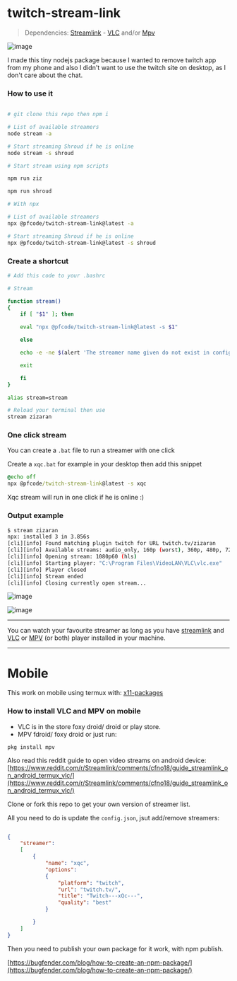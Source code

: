 # twitch-stream-link

> Dependencies: [Streamlink](https://pypi.org/project/streamlink/) - [VLC](https://www.videolan.org/vlc/) and/or [Mpv](https://mpv.io/)

![image](https://db3pap002files.storage.live.com/y4m_7HT5DZVcOtjDDME5--vy0jXt4453FUdNbX6l8pV6NcACcgWMFYyPYfylzc_OSoiFGBN1JxtB-fZ9DuerpGZVKAdElIx6713MXW0t4ZAjlqtbBpDjov_2eUFoYXRC1HiFP8EU7xjSpmWdUKOT2noSElkFkEPESXh5PTFBbuKjGmLuF_oO1p0X3gIv1wJPWzO?width=976&height=679&cropmode=none)

I made this tiny nodejs package because I wanted to remove twitch app from my phone and also I didn't want to use the twitch site on desktop, as I don't care about the chat.

### How to use it

```bash

# git clone this repo then npm i

# List of available streamers
node stream -a

# Start streaming Shroud if he is online
node stream -s shroud

# Start stream using npm scripts

npm run ziz

npm run shroud

# With npx

# List of available streamers
npx @pfcode/twitch-stream-link@latest -a

# Start streaming Shroud if he is online
npx @pfcode/twitch-stream-link@latest -s shroud
```

### Create a shortcut

```bash
# Add this code to your .bashrc

# Stream

function stream()
{
    if [ "$1" ]; then

    eval "npx @pfcode/twitch-stream-link@latest -s $1"

    else

    echo -e -ne $(alert 'The streamer name given do not exist in config.json. Exit the script...')

    exit

    fi
}

alias stream=stream

# Reload your terminal then use
stream zizaran
```

### One click stream

You can create a ```.bat``` file to run a streamer with one click

Create a ```xqc.bat``` for example in your desktop then add this snippet

```bat
@echo off
npx @pfcode/twitch-stream-link@latest -s xqc
```

Xqc stream will run in one click if he is online :)

### Output example

```bash
$ stream zizaran
npx: installed 3 in 3.856s
[cli][info] Found matching plugin twitch for URL twitch.tv/zizaran
[cli][info] Available streams: audio_only, 160p (worst), 360p, 480p, 720p, 720p60, 1080p60 (best)
[cli][info] Opening stream: 1080p60 (hls)
[cli][info] Starting player: "C:\Program Files\VideoLAN\VLC\vlc.exe"
[cli][info] Player closed
[cli][info] Stream ended
[cli][info] Closing currently open stream...
```

![image](https://db3pap002files.storage.live.com/y4mmfUz4iazbK-wOqXNjT3gvctenmdX65Bkr9JMQR0CP2LR5mDtw-rXYvD5dtSWm6vjBH-9Obryj_9CoYdxq8-8blC3DdXb8QhHD_RCubX9J4HEVrgviU68YkhnZ-mj2HbIF2YODPtC_iTszu0eclagftiGOXzI7u3I3YpyfacIg6P147P1Wml9tFkygYUIo9CI?width=510&height=1013&cropmode=none)

![image](https://db3pap002files.storage.live.com/y4mTKKI-Kks8trisss0JSBUGc5LLBLH18cI-cCfdR6XTSX_utp1a2X2ZQGgVsrIbYqxC0GAY_G2B9UhmMFvwoEaevnuBDtyGQVvyJpTWQ09t8XdB2gKH9TviWAYl8pcon0pLngjfZYqQWC86xM5eSWZNx0UAPOwVBZipMXnAtbzXkWKlVUbgS6idvce1754Yb0T?width=517&height=1009&cropmode=none)

---

You can watch your favourite streamer as long as you have [streamlink](https://streamlink.github.io/) and [VLC](https://www.videolan.org/vlc/) or [MPV](https://mpv.io/) (or both) player installed in your machine.

---

# Mobile

This work on mobile using termux with: [x11-packages](https://github.com/termux/x11-packages)

### How to install VLC and MPV on mobile

- VLC is in the store foxy droid/ droid or play store.
- MPV fdroid/ foxy droid or just run:

```pkg install mpv```

Also read this reddit guide to open video streams on android device:
[https://www.reddit.com/r/Streamlink/comments/cfno18/guide_streamlink_on_android_termux_vlc/](https://www.reddit.com/r/Streamlink/comments/cfno18/guide_streamlink_on_android_termux_vlc/)

Clone or fork this repo to get your own version of streamer list.

All you need to do is update the ```config.json```, jsut add/remove streamers:

```json

{
    "streamer":
    [
        {
            "name": "xqc",
            "options":
            {
                "platform": "twitch",
                "url": "twitch.tv/",
                "title": "Twitch---xQc---",
                "quality": "best"
            }

        }
    ]
}

```

Then you need to publish your own package for it work, with npm publish.

[https://bugfender.com/blog/how-to-create-an-npm-package/](https://bugfender.com/blog/how-to-create-an-npm-package/)
